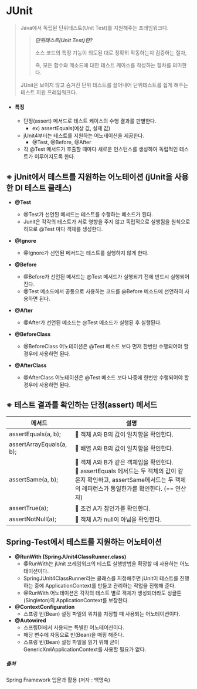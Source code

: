 # JUnit 

> Java에서 독립된 단위테스트(Unit Test)를 지원해주는 프레임워크다. 
>
> ><em>**단위테스트(Unit Test)란?**</em>
> >
> > 소스 코드의 특정 기능이 의도된 대로 정확히 작동하는지 검증하는 절차, 
> >
> >즉, 모든 함수와 메소드에 대한 테스트 케이스를 작성하는 절차를 의미한다.
>
> JUnit은 보이지 않고 숨겨진 단위 테스트를 끌어내어 단위테스트를 쉽게 해주는 테스트 지원 프레임워크다.

- #### **특징**

  * 단정(assert) 메서드로 테스트 케이스의 수행 결과를 판별한다. 
    * ex) assertEquals(예상 값, 실제 값)
  * jUnit4부터는 테스트를 지원하는 어노테이션을 제공한다.
    * @Test, @Before, @After
  * 각 @Test 메서드가 호출할 때마다 새로운 인스턴스를 생성하여 독립적인 테스트가 이루어지도록 한다.





## ※ jUnit에서 테스트를 지원하는 어노테이션 (jUnit을 사용한 DI 테스트 클래스)

- **@Test**

  - @Test가 선언된 메서드는 테스트를 수행하는 메소드가 된다.
  - Junit은 각각의 테스트가 서로 영향을 주지 않고 독립적으로 실행됨을 원칙으로 하므로 @Test 마다 객체를 생성한다.

  

- **@Ignore**

  - @Ignore가 선언된 메서드는 테스트를 실행하지 않게 한다.

  

- **@Before**

  - @Before가 선언된 메서드는 @Test 메서드가 실행되기 전에 반드시 실행되어 진다.
  - @Test 메소드에서 공통으로 사용하는 코드를 @Before 메소드에 선언하여 사용하면 된다.

  

- **@After**

  - @After가 선언된 메소드는 @Test 메소드가 실행된 후 실행된다.

  

- **@BeforeClass**

  - @BeforeClass 어노테이션은 @Test 메소드 보다 먼저 한번만 수행되어야 할 경우에 사용하면 된다.

  

- **@AfterClass**

  - @AfterClass 어노테이션은 @Test 메소드 보다 나중에 한번만 수행되어야 할 경우에 사용하면 된다.





##  ※ 테스트 결과를 확인하는 단정(assert) 메서드

| 메서드                   | 설명                                                         |
| ------------------------ | ------------------------------------------------------------ |
| assertEquals(a, b);      |  객체 A와 B의 값이 일치함을 확인한다.                       |
| assertArrayEquals(a, b); |  배열 A와 B의 값이 일치함을 확인한다.                       |
| assertSame(a, b);        |  객체 A와 B가 같은 객체임을 확인한다.<br /> assertEquals 메서드는 두 객체의 값이 같은지 확인하고, assertSame메서드는 두 객체의 레퍼런스가 동일한가를 확인한다. (== 연산자) |
| assertTrue(a);           |  조건 A가 참인가를 확인한다.                                |
| assertNotNull(a);        |  객체 A가 null이 아님을 확인한다.                           |





## Spring-Test에서 테스트를 지원하는 어노테이션

- **@RunWith (SpringJUnit4ClassRunner.class)**
  - @RunWith는 jUnit 프레임워크의 테스트 실행방법을 확장할 때 사용하는 어노테이션이다. 
  - SpringJUnit4ClassRunner라는 클래스를 지정해주면 jUnit이 테스트를 진행하는 중에 ApplicationContext를 만들고 관리하는 작업을 진행해 준다.
  - @RunWith 어노테이션은 각각의 테스트 별로 객체가 생성되더라도 싱글톤(Singleton)의 ApplicationContext를 보장한다.
- **@ContextConfiguration**
  - 스프링 빈(Bean) 설정 파일의 위치를 지정할 때 사용되는 어노테이션이다.
- **@Autowired**
  - 스프링DI에서 사용되는 특별한 어노테이션이다.
  - 해당 변수에 자동으로 빈(Bean)을 매핑 해준다.
  - 스프링 빈(Bean) 설정 파일을 읽기 위해 굳이 GenericXmlApplicationContext를 사용할 필요가 없다.





##### 출처

Spring Framework 입문과 활용 (저자 : 백명숙)